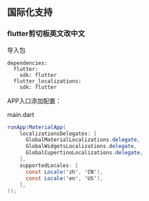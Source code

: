 ## 国际化支持

### flutter剪切板英文改中文

导入包

```undefined
dependencies:
  flutter:
    sdk: flutter
  flutter_localizations:
    sdk: flutter
```



APP入口添加配置：

main.dart

```csharp
runApp(MaterialApp(
    localizationsDelegates: [
      GlobalMaterialLocalizations.delegate,
      GlobalWidgetsLocalizations.delegate,
      GlobalCupertinoLocalizations.delegate,
    ],
    supportedLocales: [
      const Locale('zh', 'CN'),
      const Locale('en', 'US'),
    ],
));
```